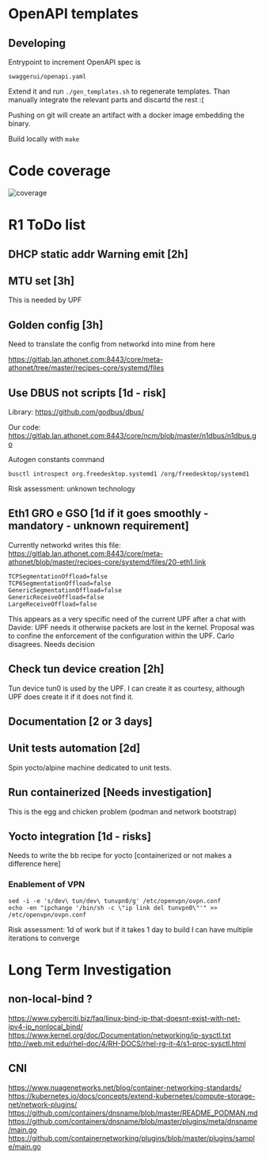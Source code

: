 # OpenAPI templates

## Developing

Entrypoint to increment OpenAPI spec is 

    swaggerui/openapi.yaml

Extend it and run `./gen_templates.sh` to regenerate templates. Than manually integrate the relevant parts and discartd the rest :(

Pushing on git will create an artifact with a docker image embedding the binary.

Build locally with `make`

# Code coverage

![coverage](https://gitlab.com/gitlab-org/gitlab/badges/master/coverage.svg?job=coverage)

# R1 ToDo list

## DHCP static addr Warning emit [2h]

## MTU set [3h]

This is needed by UPF

## Golden config [3h]

Need to translate the config from networkd into mine from here

https://gitlab.lan.athonet.com:8443/core/meta-athonet/tree/master/recipes-core/systemd/files

## Use DBUS not scripts [1d - risk]

Library: https://github.com/godbus/dbus/

Our code: https://gitlab.lan.athonet.com:8443/core/ncm/blob/master/n1dbus/n1dbus.go

Autogen constants command

    busctl introspect org.freedesktop.systemd1 /org/freedesktop/systemd1

Risk assessment: unknown technology

## Eth1 GRO e GSO [1d if it goes smoothly - mandatory - unknown requirement]

Currently networkd writes this file: https://gitlab.lan.athonet.com:8443/core/meta-athonet/blob/master/recipes-core/systemd/files/20-eth1.link

	TCPSegmentationOffload=false 
	TCP6SegmentationOffload=false 
	GenericSegmentationOffload=false 
	GenericReceiveOffload=false 
	LargeReceiveOffload=false

This appears as a very specific need of the current UPF after a chat with Davide: UPF needs it otherwise packets are lost in the kernel. Proposal was to confine the enforcement of the configuration within the UPF. Carlo disagrees. Needs decision

## Check tun device creation [2h]

Tun device tun0 is used by the UPF. I can create it as courtesy, although UPF does create it if it does not find it.

## Documentation [2 or 3 days]

## Unit tests automation [2d]

Spin yocto/alpine machine dedicated to unit tests.

## Run containerized [Needs investigation]

This is the egg and chicken problem (podman and network bootstrap)

## Yocto integration [1d - risks]

Needs to write the bb recipe for yocto [containerized or not makes a difference here]

### Enablement of VPN

    sed -i -e 's/dev\ tun/dev\ tunvpn0/g' /etc/openvpn/ovpn.conf
    echo -en "ipchange '/bin/sh -c \"ip link del tunvpn0\"'" >> /etc/openvpn/ovpn.conf

Risk assessment: 1d of work but if it takes 1 day to build I can have multiple iterations to converge

# Long Term Investigation

## non-local-bind ?

https://www.cyberciti.biz/faq/linux-bind-ip-that-doesnt-exist-with-net-ipv4-ip_nonlocal_bind/
https://www.kernel.org/doc/Documentation/networking/ip-sysctl.txt
http://web.mit.edu/rhel-doc/4/RH-DOCS/rhel-rg-it-4/s1-proc-sysctl.html

## CNI
https://www.nuagenetworks.net/blog/container-networking-standards/
https://kubernetes.io/docs/concepts/extend-kubernetes/compute-storage-net/network-plugins/
https://github.com/containers/dnsname/blob/master/README_PODMAN.md
https://github.com/containers/dnsname/blob/master/plugins/meta/dnsname/main.go
https://github.com/containernetworking/plugins/blob/master/plugins/sample/main.go
